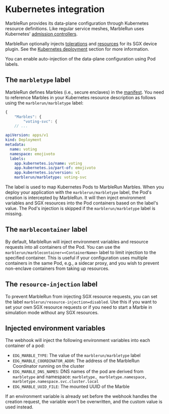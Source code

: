 # Kubernetes integration

MarbleRun provides its data-plane configuration through Kubernetes resource definitions. Like regular service meshes, MarbleRun uses Kubernetes' [admission controllers](https://kubernetes.io/docs/reference/access-authn-authz/admission-controllers/#mutatingadmissionwebhook).

MarbleRun optionally injects [tolerations](https://kubernetes.io/docs/concepts/scheduling-eviction/taint-and-toleration/) and [resources](https://kubernetes.io/docs/concepts/configuration/manage-resources-containers/) for its SGX device plugin. See the [Kubernetes deployment](../deployment/kubernetes.md#sgx-device-plugin-on-kubernetes) section for more information.

You can enable auto-injection of the data-plane configuration using Pod labels.

## The `marbletype` label
MarbleRun defines Marbles (i.e., secure enclaves) in the [manifest](../workflows/define-manifest.md). You need to reference Marbles in your Kubernetes resource description as follows using the `marblerun/marbletype` label:

```javascript
{
    "Marbles": {
        "voting-svc": {
    // ...
```

```yaml
apiVersion: apps/v1
kind: Deployment
metadata:
  name: voting
  namespace: emojivoto
  labels:
    app.kubernetes.io/name: voting
    app.kubernetes.io/part-of: emojivoto
    app.kubernetes.io/version: v1
    marblerun/marbletype: voting-svc
```

The label is used to map Kubernetes Pods to MarbleRun Marbles.
When you deploy your application with the `marblerun/marbletype` label, the Pod's creation is intercepted by MarbleRun.
It will then inject environment variables and SGX resources into the Pod containers based on the label's value.
The Pod's injection is skipped if the `marblerun/marbletype` label is missing.

## The `marblecontainer` label
By default, MarbleRun will inject environment variables and resource requests into all containers of the Pod.
You can use the `marblerun/marblecontainer=<ContainerName>` label to limit injection to the specified container.
This is useful if your configuration uses multiple containers in the same Pod, e.g., a sidecar proxy, and you wish to prevent non-enclave containers from taking up resources.

## The `resource-injection` label

To prevent MarbleRun from injecting SGX resource requests, you can set the label `marblerun/resource-injection=disabled`.
Use this if you want to set your own SGX resource requests or if you need to start a Marble in simulation mode without any SGX resources.

## Injected environment variables

The webhook will inject the following environment variables into each container of a pod:

* `EDG_MARBLE_TYPE`:  The value of the `marblerun/marbletype` label
* `EDG_MARBLE_COORDINATOR_ADDR`:  The address of the MarbleRun Coordinator running on the cluster
* `EDG_MARBLE_DNS_NAMES`:  DNS names of the pod are derived from `marbletype` and namespace: `marbletype, marbletype.namespace, marbletype.namespace.svc.cluster.local`
* `EDG_MARBLE_UUID_FILE`:  The mounted UUID of the Marble

If an environment variable is already set before the webhook handles the creation request, the variable won't be overwritten, and the custom value is used instead.
